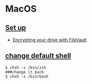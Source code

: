# MacOS

## [Set up](https://redhat.service-now.com/help?id=kb_article&sys_id=87e9f72bc91c860076770fb559cc8ad9)
* [Encrypting your drive with FileVault](https://redhat.service-now.com/help?id=kb_article&sysparm_article=KB0000970)

## [change default shell](https://www.howtogeek.com/444596/how-to-change-the-default-shell-to-bash-in-macos-catalina/)

```
$ chsh -s /bin/zsh
###change it back
$ chsh -s /bin/bash
```
